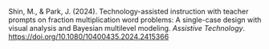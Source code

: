 Shin, M., & Park, J. (2024). Technology-assisted instruction with teacher prompts on fraction multiplication word problems: A single-case design with visual analysis and Bayesian multilevel modeling. *Assistive Technology*. https://doi.org/10.1080/10400435.2024.2415366
